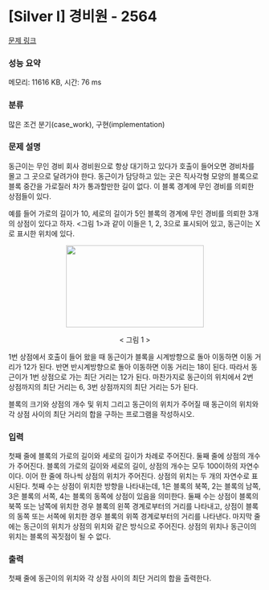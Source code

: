 # [Silver I] 경비원 - 2564 

[문제 링크](https://www.acmicpc.net/problem/2564) 

### 성능 요약

메모리: 11616 KB, 시간: 76 ms

### 분류

많은 조건 분기(case_work), 구현(implementation)

### 문제 설명

<p>동근이는 무인 경비 회사 경비원으로 항상 대기하고 있다가 호출이 들어오면 경비차를 몰고 그 곳으로 달려가야 한다. 동근이가 담당하고 있는 곳은 직사각형 모양의 블록으로 블록 중간을 가로질러 차가 통과할만한 길이 없다. 이 블록 경계에 무인 경비를 의뢰한 상점들이 있다.</p>

<p>예를 들어 가로의 길이가 10, 세로의 길이가 5인 블록의 경계에 무인 경비를 의뢰한 3개의 상점이 있다고 하자. <그림 1>과 같이 이들은 1, 2, 3으로 표시되어 있고, 동근이는 X로 표시한 위치에 있다.</p>

<p style="text-align: center;"><img alt="" src="https://upload.acmicpc.net/e89bf381-c913-4e99-b4b7-42bc4ba7c3ec/-/preview/" style="width: 274px; height: 163px;"></p>

<p style="text-align: center;">< 그림 1 ></p>

<p>1번 상점에서 호출이 들어 왔을 때 동근이가 블록을 시계방향으로 돌아 이동하면 이동 거리가 12가 된다. 반면 반시계방향으로 돌아 이동하면 이동 거리는 18이 된다. 따라서 동근이가 1번 상점으로 가는 최단 거리는 12가 된다. 마찬가지로 동근이의 위치에서 2번 상점까지의 최단 거리는 6, 3번 상점까지의 최단 거리는 5가 된다.</p>

<p>블록의 크기와 상점의 개수 및 위치 그리고 동근이의 위치가 주어질 때 동근이의 위치와 각 상점 사이의 최단 거리의 합을 구하는 프로그램을 작성하시오.</p>

### 입력 

 <p>첫째 줄에 블록의 가로의 길이와 세로의 길이가 차례로 주어진다. 둘째 줄에 상점의 개수가 주어진다. 블록의 가로의 길이와 세로의 길이, 상점의 개수는 모두 100이하의 자연수이다. 이어 한 줄에 하나씩 상점의 위치가 주어진다. 상점의 위치는 두 개의 자연수로 표시된다. 첫째 수는 상점이 위치한 방향을 나타내는데, 1은 블록의 북쪽, 2는 블록의 남쪽, 3은 블록의 서쪽, 4는 블록의 동쪽에 상점이 있음을 의미한다. 둘째 수는 상점이 블록의 북쪽 또는 남쪽에 위치한 경우 블록의 왼쪽 경계로부터의 거리를 나타내고, 상점이 블록의 동쪽 또는 서쪽에 위치한 경우 블록의 위쪽 경계로부터의 거리를 나타낸다. 마지막 줄에는 동근이의 위치가 상점의 위치와 같은 방식으로 주어진다. 상점의 위치나 동근이의 위치는 블록의 꼭짓점이 될 수 없다.</p>

### 출력 

 <p>첫째 줄에 동근이의 위치와 각 상점 사이의 최단 거리의 합을 출력한다.</p>



